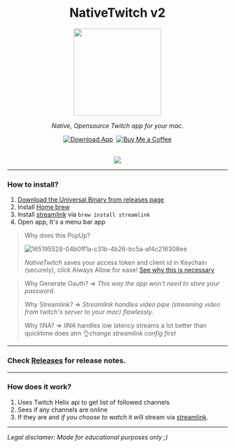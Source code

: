 
<div align="center">
  <h1>NativeTwitch v2</h1>

  <img src="https://user-images.githubusercontent.com/43297314/165196273-24d58da9-05c7-441f-a7a0-ddf845f90d74.png" width="200px">

*Native, Opensource Twitch app for your mac.*
  
  <a href="https://github.com/Aayush9029/NativeTwitch/releases/download/v6/NativeTwitch.app.zip" target="_blank"><img src="https://user-images.githubusercontent.com/43297314/167192051-dc8cfd47-1c2d-43f1-bb95-275ae70ef8dd.svg" alt="Download App" ></a>&nbsp;&nbsp;<a href="https://www.buymeacoffee.com/swiftdev" target="_blank"><img src="https://user-images.githubusercontent.com/43297314/167192056-015e7f19-d47c-4d80-9843-75946a882078.svg" alt="Buy Me a Coffee" ></a>
	<br>
	<br>

<img src="https://user-images.githubusercontent.com/43297314/165637731-5e9eb88f-fec9-4a53-8011-88cd8b5a5901.png">

</div>

----

### How to install?

1. [Download the Universal Binary from releases page](https://github.com/Aayush9029/NativeTwitch/releases/download/v4.0/NativeTwitch.app.zip)
2. Install [Home brew](https://brew.sh/) 
3. Install [streamlink](https://github.com/streamlink/streamlink) via ```brew install streamlink```
4. Open app, It's a menu bar app

> Why does this PopUp?
> 
> ![165195528-04b0ff1a-c31b-4b26-bc5a-af4c216308ee](https://user-images.githubusercontent.com/43297314/165195933-2702ffb1-345a-4a49-9dbb-7ea6ad239a54.png)
> 
> *NativeTwitch* saves your access token and client id in Keychain (securely), click Always Allow for ease!
> [See why this is necessary](https://www.reddit.com/r/MacOS/comments/tovph8/why_does_discord_want_to_access_my_keychain_every/)

> Why Generate Oauth? => *This way the app won't need to store your password.*
> 
> Why Streamlink? => *Streamlink handles video pipe (streaming video from twitch's server to your mac) flawlessly.*
>
> Why IINA? => *IINA* handles low latency streams a lot better than quicktime does atm 👌*change streamlink config first*
---

### Check [Releases](https://github.com/Aayush9029/NativeTwitch/releases) for release notes.

---

### How does it work?

1. Uses Twitch Helix api to get list of followed channels
2. Sees if any channels are online
3. If they are and *if you choose to watch* it will stream via [streamlink](https://github.com/streamlink/streamlink).

---

*Legal disclamer: Made for educational purposes only ;)*
